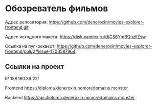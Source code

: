 # Обозреватель фильмов

Адрес репозитория:
https://github.com/deneroxin/movies-explorer-frontend.git

Адрес исходного макета:
https://disk.yandex.ru/d/CS6YmBQnzllZsw

Ссылка на пул-реквест:
https://github.com/deneroxin/movies-explorer-frontend/pull/2#issue-1703587964


## Ссылки на проект

IP 158.160.39.221

Frontend https://diploma.deneroxin.nomoredomains.monster

Backend https://api.diploma.deneroxin.nomoredomains.monster
